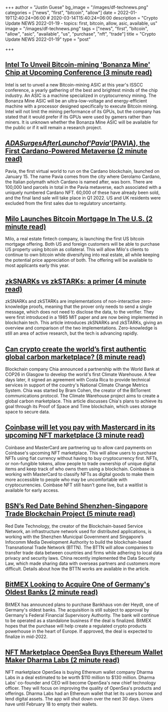 +++
author = "Justin Guese"
bg_image = "/images/df-technews.png"
categories = ["news", "first", "bitcoin", "allow"]
date = 2022-01-19T12:40:24+06:00 # 2020-03-14T15:40:24+06:00
description = "Crypto Update NEWS 2022-01-19 - topics: first, bitcoin, allow, asic, available, us"
image = "/images/df-technews.png"
tags = ["news", "first", "bitcoin", "allow", "asic", "available", "us", "purchase", "nft", "trade"]
title = "Crypto Update NEWS 2022-01-19"
type = "post"

+++

## [Intel To Unveil Bitcoin-mining 'Bonanza Mine' Chip at Upcoming Conference (3 minute read)](https://www.tomshardware.com/news/intel-to-unveil-bitcoin-mining-bonanza-mine-asic-at-chip-conference)

Intel is set to unveil a new Bitcoin-mining ASIC at this year's ISSCC conference, a yearly gathering of the best and brightest minds of the chip industry. An ASIC is a machine specialized in cryptocurrency mining. The Bonanza Mine ASIC will be an ultra-low-voltage and energy-efficient machine with a processor designed specifically to execute Bitcoin mining. Intel will not limit the mining performance of its GPUs, but the company has stated that it would prefer if its GPUs were used by gamers rather than miners. It is unknown whether the Bonanza Mine ASIC will be available for the public or if it will remain a research project.

## [$ADA Surges After Launch of ‘Pavia’ ($PAVIA), the First Cardano-Powered Metaverse (2 minute read)](https://www.cryptoglobe.com/latest/2022/01/ada-surges-after-launch-of-pavia-pavia-the-first-cardano-powered-metaverse/)

Pavia, the first virtual world to run on the Cardano blockchain, launched on January 15. The name Pavia comes from the city where Gerolamo Cardano, the Italian polymath which Cardano is named after, was born. There are 100,000 land parcels in total in the Pavia metaverse, each associated with a uniquely numbered Cardano NFT. 60,000 of these have already been sold, and the final land sale will take place in Q1 2022. US and UK residents were excluded from the first sales due to regulatory uncertainty.

## [Milo Launches Bitcoin Mortgage In The U.S. (2 minute read)](https://bitcoinmagazine.com/business/milo-launches-bitcoin-mortgage-in-the-us)

Milo, a real estate fintech company, is launching the first US bitcoin mortgage offering. Both US and foreign customers will be able to purchase US property using bitcoin as collateral. This will allow Milo's clients to continue to own bitcoin while diversifying into real estate, all while keeping the potential price appreciation of both. The offering will be available to most applicants early this year.

## [zkSNARKs vs zkSTARKs: a primer (4 minute read)](https://mirror.xyz/pseudotheos.eth/_LAi4cCFz2gaC-3WgNmri1eTvckA32L7v31A8saJvqg)

zkSNARKs and zkSTARKs are implementations of non-interactive zero-knowledge proofs, meaning that the prover only needs to send a single message, which does not need to disclose the data, to the verifier. They were first introduced in a 1985 MIT paper and are now being implemented in blockchain tech. This article introduces zkSNARKs and zkSTARKs, giving an overview and comparison of the two implementations. Zero-knowledge is still an area of active research, but the tech is advancing rapidly.

## [Can crypto create the world’s first authentic global carbon marketplace? (8 minute read)](https://www.greenbiz.com/article/can-crypto-create-worlds-first-authentic-global-carbon-marketplace)

Blockchain company Chia announced a partnership with the World Bank at COP26 in Glasgow to develop the world's first Climate Warehouse. A few days later, it signed an agreement with Costa Rica to provide technical services in support of the country's National Climate Change Metrics System. Chia was started by Bram Cohen, the creator of the BitTorrent communications protocol. The Climate Warehouse project aims to create a global carbon marketplace. This article discusses Chia's plans to achieve its goal through its Proof of Space and Time blockchain, which uses storage space to secure data.

## [Coinbase will let you pay with Mastercard in its upcoming NFT marketplace (3 minute read)](https://www.theverge.com/2022/1/18/22889359/coinbase-mastercard-nft-marketplace-payments)

Coinbase and MasterCard are partnering up to allow card payments on Coinbase's upcoming NFT marketplace. This will allow users to purchase NFTs using fiat currency without having to buy cryptocurrency first. NFTs, or non-fungible tokens, allow people to trade ownership of unique digital items and keep track of who owns them using a blockchain. Coinbase is working with MasterCard to classify NFTs as digital goods to make them more accessible to people who may be uncomfortable with cryptocurrencies. Coinbase NFT still hasn't gone live, but a waitlist is available for early access.

## [BSN’s Red Date Behind Shenzhen-Singapore Trade Blockchain Project (5 minute read)](https://www.coindesk.com/business/2022/01/18/bsns-red-date-behind-shenzhen-singapore-trade-blockchain-project/)

Red Date Technology, the creator of the Blockchain-based Service Network, an infrastructure network used for distributed applications, is working with the Shenzhen Municipal Government and Singapore’s Infocomm Media Development Authority to build the blockchain-based Transnational Trade Network (BTTN). The BTTN will allow companies to transfer trade data between countries and firms while adhering to local data privacy and security laws. China recently implemented the Data Security Law, which made sharing data with overseas partners and customers more difficult. Details about how the BTTN works are available in the article.

## [BitMEX Looking to Acquire One of Germany's Oldest Banks (2 minute read)](https://decrypt.co/90602/bitmex-looking-acquire-one-germanys-oldest-banks)

BitMEX has announced plans to purchase Bankhaus von der Heydt, one of Germany's oldest banks. The acquisition is still subject to approval by Germany's Federal Financial Supervisory Authority. The bank will continue to be operated as a standalone business if the deal is finalized. BitMEX hopes that the purchase will help create a regulated crypto products powerhouse in the heart of Europe. If approved, the deal is expected to finalize in mid-2022.

## [NFT Marketplace OpenSea Buys Ethereum Wallet Maker Dharma Labs (2 minute read)](https://decrypt.co/90649/nft-marketplace-opensea-ethereum-wallet-dharma-labs)

NFT marketplace OpenSea is buying Ethereum wallet company Dharma Labs in a deal estimated to be worth $110 million to $130 million. Dharma Labs' co-founder and CEO will become OpenSea's new chief technology officer. They will focus on improving the quality of OpenSea's products and offerings. Dharma Labs had an Ethereum wallet that let its users borrow and lend digital assets. The app will shut down over the next 30 days. Users have until February 18 to empty their wallets.

